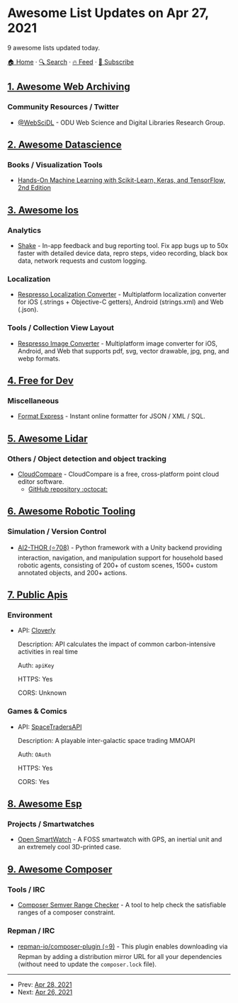 # Awesome List Updates on Apr 27, 2021

9 awesome lists updated today.

[🏠 Home](/README.md) · [🔍 Search](https://test.trackawesomelist.com/search/) · [🔥 Feed](https://test.trackawesomelist.com/feed.xml) · [📮 Subscribe](https://trackawesomelist.us17.list-manage.com/subscribe?u=d2f0117aa829c83a63ec63c2f&id=36a103854c)



## [1. Awesome Web Archiving](/content/iipc/awesome-web-archiving/README.md)

### Community Resources / Twitter

*   [@WebSciDL](https://twitter.com/WebSciDL) - ODU Web Science and Digital Libraries Research Group.

## [2. Awesome Datascience](/content/academic/awesome-datascience/README.md)

### Books / Visualization Tools

*   [Hands-On Machine Learning with Scikit-Learn, Keras, and TensorFlow, 2nd Edition](https://www.oreilly.com/library/view/hands-on-machine-learning/9781492032632/)

## [3. Awesome Ios](/content/vsouza/awesome-ios/README.md)

### Analytics

*   [Shake](https://www.shakebugs.com/) - In-app feedback and bug reporting tool. Fix app bugs up to 50x faster with detailed device data, repro steps, video recording, black box data, network requests and custom logging.

### Localization

*   [Respresso Localization Converter](https://respresso.io/localization-converter) - Multiplatform localization converter for iOS (.strings + Objective-C getters), Android (strings.xml) and Web (.json).

### Tools / Collection View Layout

*   [Respresso Image Converter](https://respresso.io/image-converter) - Multiplatform image converter for iOS, Android, and Web that supports pdf, svg, vector drawable, jpg, png, and webp formats.

## [4. Free for Dev](/content/ripienaar/free-for-dev/README.md)

### Miscellaneous

*   [Format Express](https://www.format-express.dev) - Instant online formatter for JSON / XML / SQL.

## [5. Awesome Lidar](/content/szenergy/awesome-lidar/README.md)

### Others / Object detection and object tracking

*   [CloudCompare](https://cloudcompare.org/) - CloudCompare is a free, cross-platform point cloud editor software.
    *   [GitHub repository :octocat:](https://github.com/CloudCompare)

## [6. Awesome Robotic Tooling](/content/protontypes/awesome-robotic-tooling/README.md)

### Simulation / Version Control

*   [AI2-THOR (⭐708)](https://github.com/allenai/ai2thor) - Python framework with a Unity backend providing interaction, navigation, and manipulation support for household based robotic agents, consisting of 200+ of custom scenes, 1500+ custom annotated objects, and 200+ actions.

## [7. Public Apis](/content/public-apis/public-apis/README.md)

### Environment

- API: [Cloverly](https://www.cloverly.com/carbon-offset-documentation)

  Description: API calculates the impact of common carbon-intensive activities in real time

  Auth: `apiKey`

  HTTPS: Yes

  CORS: Unknown



### Games & Comics

- API: [SpaceTradersAPI](https://spacetraders.io?rel=pub-apis)

  Description: A playable inter-galactic space trading MMOAPI

  Auth: `OAuth`

  HTTPS: Yes

  CORS: Yes



## [8. Awesome Esp](/content/agucova/awesome-esp/README.md)

### Projects / Smartwatches

*   [Open SmartWatch](https://open-smartwatch.github.io/) - A FOSS smartwatch with GPS, an inertial unit and an extremely cool 3D-printed case.

## [9. Awesome Composer](/content/jakoch/awesome-composer/README.md)

### Tools / IRC

*   [Composer Semver Range Checker](https://gitlab.com/MattyRad/composer.guru) - A tool to help check the satisfiable ranges of a composer constraint.

### Repman / IRC

*   [repman-io/composer-plugin (⭐9)](https://github.com/repman-io/composer-plugin) - This plugin enables downloading via Repman by adding a distribution mirror URL for all your dependencies (without need to update the `composer.lock` file).

---

- Prev: [Apr 28, 2021](/content/2021/04/28/README.md)
- Next: [Apr 26, 2021](/content/2021/04/26/README.md)